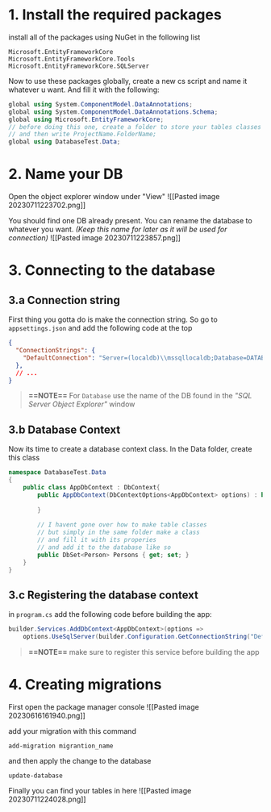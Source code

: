 # 1. Install the required packages
install all of the packages using NuGet in the following list
```
Microsoft.EntityFrameworkCore
Microsoft.EntityFrameworkCore.Tools
Microsoft.EntityFrameworkCore.SQLServer
```

Now to use these packages globally, create a new cs script and name it whatever u want. And fill it with the following:
```cs
global using System.ComponentModel.DataAnnotations;
global using System.ComponentModel.DataAnnotations.Schema;
global using Microsoft.EntityFrameworkCore;
// before doing this one, create a folder to store your tables classes in
// and then write ProjectName.FolderName;
global using DatabaseTest.Data; 
```

# 2. Name your DB
Open the object explorer window under "View"
![[Pasted image 20230711223702.png]]

You should find one DB already present. You can rename the database to whatever you want. *(Keep this name for later as it will be used for connection)*
![[Pasted image 20230711223857.png]]

# 3. Connecting to the database
## 3.a Connection string
First thing you gotta do is make the connection string.
So go to `appsettings.json` and add the following code at the top
```json
{
  "ConnectionStrings": {
    "DefaultConnection": "Server=(localdb)\\mssqllocaldb;Database=DATABASE_NAME;Trusted_Connection=True;MultipleActiveResultSets=true"
  },
  // ...
}
```

> **==NOTE==** For `Database` use the name of the DB found in the *"SQL Server Object Explorer"* window

## 3.b Database Context
Now its time to create a database context class. In the Data folder, create this class
```cs
namespace DatabaseTest.Data
{
    public class AppDbContext : DbContext{
        public AppDbContext(DbContextOptions<AppDbContext> options) : base (options){
            
        }
        
        // I havent gone over how to make table classes
        // but simply in the same folder make a class 
        // and fill it with its properies
        // and add it to the database like so
        public DbSet<Person> Persons { get; set; }
    }
}
```

## 3.c Registering the database context
in `program.cs` add the following code before building the app:
```cs
builder.Services.AddDbContext<AppDbContext>(options =>
    options.UseSqlServer(builder.Configuration.GetConnectionString("DefaultConnection")));
```

> **==NOTE==** make sure to register this service before building the app


# 4. Creating migrations
First open the package manager console
![[Pasted image 20230616161940.png]]

add your migration with this command
```
add-migration migrantion_name
```

and then apply the change to the database
```
update-database
```

Finally you can find your tables in here
![[Pasted image 20230711224028.png]]
